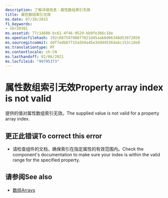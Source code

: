 ```yaml
---
description: 了解详细信息：属性数组索引无效
title: 属性数组索引无效
ms.date: 07/20/2015
f1_keywords:
- vbrID381
ms.assetid: 77c14680-bc61-4f46-9529-bb9fe366c18e
ms.openlocfilehash: 192c087597008f7021d45aab8d06340d53972050
ms.sourcegitcommit: ddf7edb67715a5b9a45e3dd44536dabc153c1de0
ms.translationtype: MT
ms.contentlocale: zh-CN
ms.lasthandoff: 02/06/2021
ms.locfileid: "99795373"
---
```

# <a name="property-array-index-is-not-valid"></a><span data-ttu-id="9d287-103">属性数组索引无效</span><span class="sxs-lookup"><span data-stu-id="9d287-103">Property array index is not valid</span></span>

<span data-ttu-id="9d287-104">提供的值对属性数组索引无效。</span><span class="sxs-lookup"><span data-stu-id="9d287-104">The supplied value is not valid for a property array index.</span></span>  
  
## <a name="to-correct-this-error"></a><span data-ttu-id="9d287-105">更正此错误</span><span class="sxs-lookup"><span data-stu-id="9d287-105">To correct this error</span></span>  
  
- <span data-ttu-id="9d287-106">请检查组件的文档，确保索引在指定属性的有效范围内。</span><span class="sxs-lookup"><span data-stu-id="9d287-106">Check the component's documentation to make sure your index is within the valid range for the specified property.</span></span>  
  
## <a name="see-also"></a><span data-ttu-id="9d287-107">请参阅</span><span class="sxs-lookup"><span data-stu-id="9d287-107">See also</span></span>

- [<span data-ttu-id="9d287-108">数组</span><span class="sxs-lookup"><span data-stu-id="9d287-108">Arrays</span></span>](../../programming-guide/language-features/arrays/index.md)

